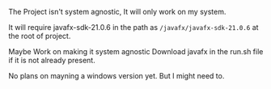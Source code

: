The Project isn't system agnostic, It will only work on my system.

It will require javafx-sdk-21.0.6 in the path as `/javafx/javafx-sdk-21.0.6` at the root of project. 

Maybe Work on making it system agnostic Download javafx in the run.sh file if it is not already present.

No plans on mayning a windows version yet. But I might need to.
